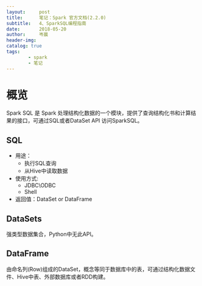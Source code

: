 ```yaml
---
layout:     post  
title:      笔记：Spark 官方文档(2.2.0)    
subtitle:   4、SparkSQL编程指南  
date:       2018-05-20  
author:     岑晨  
header-img: 
catalog: true  
tags:  
		- spark   
		- 笔记
---
```


# 概览  

Spark SQL 是 Spark 处理结构化数据的一个模块，提供了查询结构化书和计算结果的接口，可通过SQL或者DataSet API 访问SparkSQL。   

## SQL   

- 用途：
  - 执行SQL查询
  - 从Hive中读取数据
- 使用方式:
  - JDBC\ODBC
  - Shell
- 返回值：DataSet or DataFrame

## DataSets 

强类型数据集合，Python中无此API。

## DataFrame

由命名列(Row)组成的DataSet，概念等同于数据库中的表，可通过结构化数据文件、Hive中表、外部数据库或者RDD构建。







